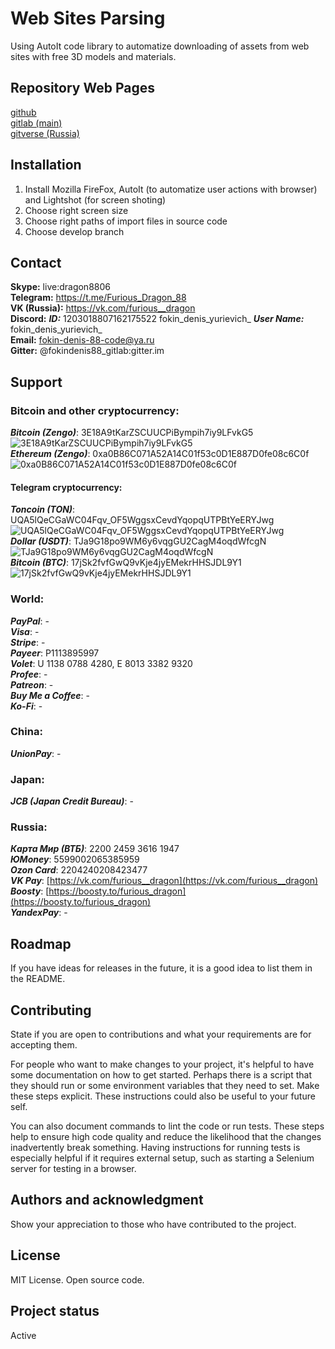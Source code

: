 # Web Sites Parsing
Using AutoIt code library to automatize downloading of assets from web sites with free 3D models and materials.

## Repository Web Pages
[github](https://github.com/FokinDenis88/web-sites-parsing)  
[gitlab (main)](https://gitlab.com/furious-dragon/web-sites-parsing)  
[gitverse (Russia)](https://gitverse.ru/FokinDenis88/web-sites-parsing)

## Installation
1) Install Mozilla FireFox, AutoIt (to automatize user actions with browser) and Lightshot (for screen shoting)
2) Choose right screen size
3) Choose right paths of import files in source code
4) Choose develop branch

## Contact
**Skype:** live:dragon8806  
**Telegram:** https://t.me/Furious_Dragon_88  
**VK (Russia):** https://vk.com/furious__dragon  
**Discord:** ***ID:*** 1203018807162175522 fokin_denis_yurievich_  ***User Name:*** fokin_denis_yurievich_  
**Email:** fokin-denis-88-code@ya.ru  
**Gitter:** @fokindenis88_gitlab:gitter.im

## Support
### Bitcoin and other cryptocurrency:  
***Bitcoin (Zengo)***:	3E18A9tKarZSCUUCPiBympih7iy9LFvkG5  
	![3E18A9tKarZSCUUCPiBympih7iy9LFvkG5](https://drive.google.com/uc?export=view&id=1W-j3C0oI7UvUr-KsCdG--dqCyM2hZTNY)  
***Ethereum (Zengo)***: 0xa0B86C071A52A14C01f53c0D1E887D0fe08c6C0f  
	![0xa0B86C071A52A14C01f53c0D1E887D0fe08c6C0f](https://drive.google.com/uc?export=view&id=14g0dtqEhl92-tQgBcVXmNJnH61DtM7K2)  
#### Telegram cryptocurrency:  
***Toncoin (TON)***:	UQA5lQeCGaWC04Fqv_OF5WggsxCevdYqopqUTPBtYeERYJwg  
	![UQA5lQeCGaWC04Fqv_OF5WggsxCevdYqopqUTPBtYeERYJwg](https://drive.google.com/uc?export=view&id=1A12KEmxyDmfba3aTRILMEk1vwLoICyUH)  
***Dollar (USDT)***:	TJa9G18po9WM6y6vqgGU2CagM4oqdWfcgN  
	![TJa9G18po9WM6y6vqgGU2CagM4oqdWfcgN](https://drive.google.com/uc?export=view&id=1ctJvfwq_hkXLFMxY_JCHpvSDsG3Px-_V)  
***Bitcoin (BTC)***:	17jSk2fvfGwQ9vKje4jyEMekrHHSJDL9Y1  
	![17jSk2fvfGwQ9vKje4jyEMekrHHSJDL9Y1](https://drive.google.com/uc?export=view&id=1Z2hMVApFkxHYQx7JnePpzDcrS0FdUBf2)  

### World:  
***PayPal***:              -  
***Visa***:                -  
***Stripe***:              -  
***Payeer***:         P1113895997  
***Volet***:       U 1138 0788 4280, E 8013 3382 9320  
***Profee***:              -  
***Patreon***:             -  
***Buy Me a Coffee***:     -  
***Ko-Fi***:               -  

### China:  
***UnionPay***:   -

### Japan:  
***JCB (Japan Credit Bureau)***:   -

### Russia:  
***Карта Мир (ВТБ)***:  2200 2459 3616 1947  
***ЮMoney***:           5599002065385959  
***Ozon Card***:        2204240208423477  
***VK Pay***:           [https://vk.com/furious__dragon](https://vk.com/furious__dragon)  
***Boosty***:           [https://boosty.to/furious_dragon](https://boosty.to/furious_dragon)  
***YandexPay***:                -

## Roadmap
If you have ideas for releases in the future, it is a good idea to list them in the README.

## Contributing
State if you are open to contributions and what your requirements are for accepting them.

For people who want to make changes to your project, it's helpful to have some documentation on how to get started. Perhaps there is a script that they should run or some environment variables that they need to set. Make these steps explicit. These instructions could also be useful to your future self.

You can also document commands to lint the code or run tests. These steps help to ensure high code quality and reduce the likelihood that the changes inadvertently break something. Having instructions for running tests is especially helpful if it requires external setup, such as starting a Selenium server for testing in a browser.

## Authors and acknowledgment
Show your appreciation to those who have contributed to the project.

## License
MIT License. Open source code.

## Project status
Active